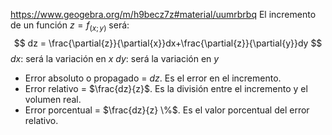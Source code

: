 https://www.geogebra.org/m/h9becz7z#material/uumrbrbq
El incremento de un función $z=f_{(x;y)}$ será:
$$
dz = \frac{\partial{z}}{\partial{x}}dx+\frac{\partial{z}}{\partial{y}}dy
$$
$dx$: será la variación en $x$
$dy$: será la variación en $y$

- Error absoluto o propagado = $dz$. Es el error en el incremento.
- Error relativo = $\frac{dz}{z}$. Es la división entre el incremento y el volumen real.
- Error porcentual = $\frac{dz}{z} \%$. Es el valor porcentual del error relativo.
